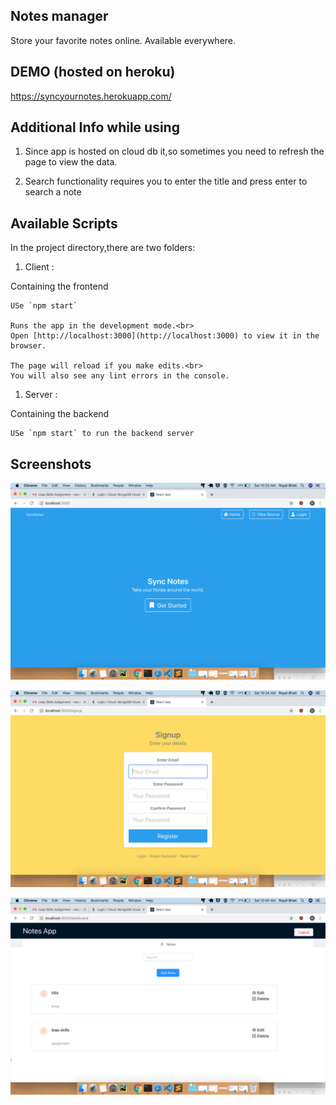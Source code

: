 ## Notes manager

Store your favorite notes  online. Available everywhere.

## DEMO (hosted on heroku)

https://syncyournotes.herokuapp.com/


## Additional Info while using

1) Since app is hosted on cloud db it,so sometimes you need to refresh the page to view the data.

2) Search functionality requires you to enter the title and press enter to search a note



## Available Scripts

In the project directory,there are two folders:

1) Client :

Containing the frontend

    USe `npm start`

    Runs the app in the development mode.<br>
    Open [http://localhost:3000](http://localhost:3000) to view it in the browser.

    The page will reload if you make edits.<br>
    You will also see any lint errors in the console.

1) Server :

Containing the backend

    USe `npm start` to run the backend server






## Screenshots

![img-1](images/img1.png)

![img-2](images/img2.png)

![img-2](images/img3.png)


